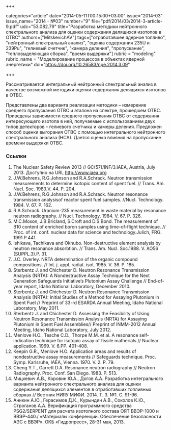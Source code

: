 +++

categories="article"
date="2014-05-11T00:15:00+03:00"
issue="2014-03"
issue_name="2014 - №03"
number="9"
file="pdf/2014/03/2014-3-article-9.pdf"
udc="53.082.79"
title="Разработка методики нейтронного спектрального анализа для оценки содержания делящихся изотопов в ОТВС"
authors=["MitskevichAV"]
tags=["отработавшее ядерное топливо", "нейтронный спектральный анализ", "оценка содержания 235U и 239Pu", "гелиевый счетчик", "камера деления", "пропускание", "тепловыделяющая сборка", "время выдержки"]
rubric = "modeling"
rubric_name = "Моделирование процессов в объектах ядерной энергетики"
doi="https://doi.org/10.26583/npe.2014.3.09"

+++

Рассматривается интегральный нейтронный спектральный анализ в качестве возможной методики оценки содержания делящихся изотопов в ОТВС.

Представлены два варианта реализации методики – измерение среднего пропускания ОТВС и эталона на спектре, прошедшем ОТВС. Приведены зависимости среднего пропускания ОТВС от содержания интересующего изотопа в ней, получаемые с использованием двух типов детекторов – гелиевого счетчика и камеры деления. Предложен способ оценки выгорания ОТВС с помощью интегрального нейтронного спектрального анализа (НСА). Дается оценка влияния на пропускание времени выдержки ОТВС.

### Ссылки

1. The Nuclear Safety Review 2013 // GC(57)/INF/3.IAEA, Austria, July 2013. Доступно на URL http://www.iaea.org
2. J.W.Behrens, R.G.Johnson and R.A.Schrack. Neutron transmission measurements to determine isotopic content of spent fuel. // Trans. Am. Nucl. Soc. 1983.V. 44. P. 204.
3. J.W.Behrens, R.G.Johnson and R.A.Schrack. Neutron resonance transmission analysisof reactor spent fuel samples. //Nucl. Technology. 1984. V. 67. P. 162.
4. R.A.Schrack. Uranium-235 measurement in waste material by resonance neutron radiography. // Nucl. Technology. 1984. V. 67. P. 326.
5. M.C.Moxon, J.B.Bricland, S.Croft and D.S.Bond. The measurement of B10 content of enriched boron samples using time-of-flight technique. // Proc. of int. conf. nuclear data for science and technology.Julich, FRG. 1991.P.441.
6. Ishikava, Tachikava and Okhubo. Non-destructive element analysis by neutron resonance absorbtion. // Trans. Am. Nucl. Soc.1988. V. AO56 (SUPPL.3).P. 31.
7. J.C. Overley. NRTA determination of the organic compound compositions. // Int. j. appl. radiat. isot. 1985. V. 36. P. 185.
8. Sterbentz J. and Chichester D. Neutron Resonance Transmission Analysis (NRTA): A Nondestructive Assay Technique for the Next Generation Safeguards Initiative’s Plutonium Assay Challenge // End-of-year report, Idaho National Laboratory, December 2010.
9. Sterbentz J. and Chichester D. Neutron Resonance Transmission Analysis (NRTA): Initial Studies of a Method for Assaying Plutonium in Spent Fuel // Preprint of 33-rd ESARDA Annual Meeting, Idaho National Laboratory, May 2011.
10. Sterbentz J. and Chichester D. Assessing the Feasibility of Using Neutron Resonance Transmission Analysis (NRTA) for Assaying Plutonium in Spent Fuel Assemblies// Preprint of INMM-2012 Annual Meeting, Idaho National Laboratory, July 2012.
11. Menlove H.O., Tesche C.D., Thorpe M.M. et al. A resonance self-indication technique for isotopic assay of fissile matherials // Nuclear application. 1969. V. 6.PP. 401–408.
12. Keepin G.R., Menlove H.O. Application areas and results of nondestructive assay measurements // Safeguards technique. Proc. Symp. Karlsruhe, IAEA, Vienna. 1970. V. 2. P. 79.
13. Cheng Y.T., Garrett D.A. Resonance neutron radiography // Neutron Radiography. Proc. Conf. San Diego. 1983. P. 513.
14. Мицкевич А.В., Коровин Ю.А., Догов А.А. Разработка интегрального варианта нейтронного спектрального анализа для оценки содержания делящихся элементов в отработавших топливных сборках // Вестник НИЯУ МИФИ. 2014. Т. 3. №1. С. 91-96.
15. Аникин А.Ю., Герасимов Д.К., Курындин А.В., Соколов К.Ю., Строганов А.А. Верификация программного средства PSG2/SERPENT для расчета изотопного состава ОЯТ ВВЭР-1000 и ВВЭР-440./ «Материалы конференции. Обеспечение безопасности АЭС с ВВЭР». ОКБ «Гидропресс», 28-31 мая, 2013.